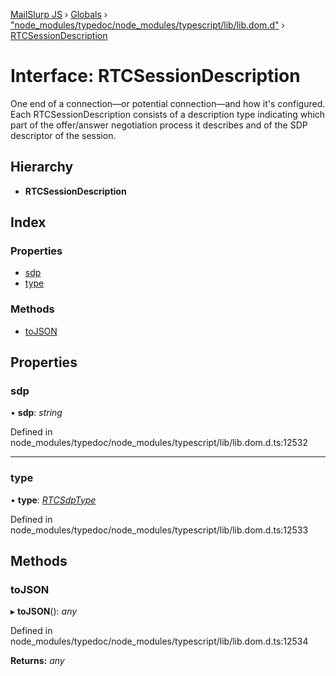 [MailSlurp JS](../README.md) › [Globals](../globals.md) › ["node_modules/typedoc/node_modules/typescript/lib/lib.dom.d"](../modules/_node_modules_typedoc_node_modules_typescript_lib_lib_dom_d_.md) › [RTCSessionDescription](_node_modules_typedoc_node_modules_typescript_lib_lib_dom_d_.rtcsessiondescription.md)

# Interface: RTCSessionDescription

One end of a connection—or potential connection—and how it's configured. Each RTCSessionDescription consists of a description type indicating which part of the offer/answer negotiation process it describes and of the SDP descriptor of the session.

## Hierarchy

* **RTCSessionDescription**

## Index

### Properties

* [sdp](_node_modules_typedoc_node_modules_typescript_lib_lib_dom_d_.rtcsessiondescription.md#sdp)
* [type](_node_modules_typedoc_node_modules_typescript_lib_lib_dom_d_.rtcsessiondescription.md#type)

### Methods

* [toJSON](_node_modules_typedoc_node_modules_typescript_lib_lib_dom_d_.rtcsessiondescription.md#tojson)

## Properties

###  sdp

• **sdp**: *string*

Defined in node_modules/typedoc/node_modules/typescript/lib/lib.dom.d.ts:12532

___

###  type

• **type**: *[RTCSdpType](../modules/_node_modules_typedoc_node_modules_typescript_lib_lib_dom_d_.md#rtcsdptype)*

Defined in node_modules/typedoc/node_modules/typescript/lib/lib.dom.d.ts:12533

## Methods

###  toJSON

▸ **toJSON**(): *any*

Defined in node_modules/typedoc/node_modules/typescript/lib/lib.dom.d.ts:12534

**Returns:** *any*

